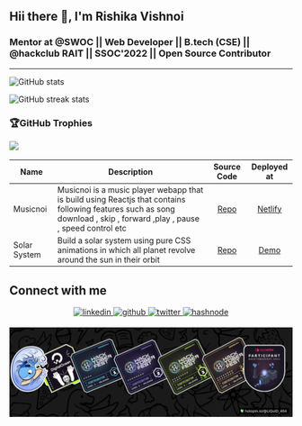   

## Hii there 👋, I'm  Rishika Vishnoi 
   
### Mentor at @SWOC || Web Developer || B.tech (CSE) ||  @hackclub RAIT || SSOC'2022 || Open Source Contributor
 
 
---



<!-- 
![](https://github-readme-stats.vercel.app/api/top-langs/?username=rishikavishnoi&theme=radical&hide_border=false&include_all_commits=false&count_private=false&layout=compact)

 -->
![GitHub stats](https://github-readme-stats.vercel.app/api?username=rishikavishnoi&show_icons=true&theme=tokyonight)  






![GitHub streak stats](https://github-readme-streak-stats.herokuapp.com/?user=rishikavishnoi&theme=tokyonight)  

 
 ### 🏆GitHub Trophies
![](https://github-profile-trophy.vercel.app/?username=rishikavishnoi&theme=tokyonight&no-frame=true&no-bg=true&margin-w=4)


 
 
Name |Description | Source Code   | Deployed at   | 
---  | ---        |:------------: |:-------------:|
Musicnoi | Musicnoi is a music player webapp  that is build using  Reactjs that contains following features such as song download , skip , forward ,play , pause , speed control etc  | [Repo](https://github.com/Rishikavishnoi/Music-player-ReactJs) | [Netlify](https://musicnoi.netlify.app/)
Solar System | Build a solar system using pure CSS animations in which all planet revolve around the sun in their orbit  | [Repo](https://github.com/Rishikavishnoi/solar-system) | [Demo](https://rishikavishnoi.github.io/solar-system/)


<!-- # 💻 Tech Stack:
![C](https://img.shields.io/badge/c-%2300599C.svg?style=for-the-badge&logo=c&logoColor=white) ![Java](https://img.shields.io/badge/java-%23ED8B00.svg?style=for-the-badge&logo=java&logoColor=white) ![HTML5](https://img.shields.io/badge/html5-%23E34F26.svg?style=for-the-badge&logo=html5&logoColor=white) ![CSS3](https://img.shields.io/badge/css3-%231572B6.svg?style=for-the-badge&logo=css3&logoColor=white) ![JavaScript](https://img.shields.io/badge/javascript-%23323330.svg?style=for-the-badge&logo=javascript&logoColor=%23F7DF1E) ![PHP](https://img.shields.io/badge/php-%23777BB4.svg?style=for-the-badge&logo=php&logoColor=white) ![Python](https://img.shields.io/badge/python-3670A0?style=for-the-badge&logo=python&logoColor=ffdd54) ![React](https://img.shields.io/badge/react-%2320232a.svg?style=for-the-badge&logo=react&logoColor=%2361DAFB) ![SASS](https://img.shields.io/badge/SASS-hotpink.svg?style=for-the-badge&logo=SASS&logoColor=white) ![MongoDB](https://img.shields.io/badge/MongoDB-%234ea94b.svg?style=for-the-badge&logo=mongodb&logoColor=white) ![MySQL](https://img.shields.io/badge/mysql-%2300f.svg?style=for-the-badge&logo=mysql&logoColor=white) ![Bootstrap](https://img.shields.io/badge/bootstrap-%23563D7C.svg?style=for-the-badge&logo=bootstrap&logoColor=white) ![TailwindCSS](https://img.shields.io/badge/tailwindcss-%2338B2AC.svg?style=for-the-badge&logo=tailwind-css&logoColor=white)
-->



## Connect with me  
<div align="center">
<a href="https://linkedin.com/in/rishika-vishnoi/" target="_blank">
<img src=https://img.shields.io/badge/linkedin-%231E77B5.svg?&style=for-the-badge&logo=linkedin&logoColor=white alt=linkedin style="margin-bottom: 5px;" />
</a>
<a href="https://github.com/Rishikavishnoi" target="_blank">
<img src=https://img.shields.io/badge/github-%2324292e.svg?&style=for-the-badge&logo=github&logoColor=white alt=github style="margin-bottom: 5px;" />
</a>
<a href="https://twitter.com/vishnoi_rishika" target="_blank">
<img src=https://img.shields.io/badge/twitter-%2300acee.svg?&style=for-the-badge&logo=twitter&logoColor=white alt=twitter style="margin-bottom: 5px;" />
</a> 
<a href="https://hashnode.com/@rishikavishnoi" target="_blank">
<img src=https://img.shields.io/badge/hashnode-%232962FF.svg?&style=for-the-badge&logo=hashnode&logoColor=white alt=hashnode style="margin-bottom: 5px;" />
</a>  
</div>  



 <!--[![](https://visitcount.itsvg.in/api?id=rishikavishnoi&icon=0&color=1)](https://visitcount.itsvg.in)-->
  

 <!-- #### ✍️ Random Dev Quote
![](https://quotes-github-readme.vercel.app/api?type=horizontal&theme=radical)
-->
<!--  ![GitHub Activity Graph](https://activity-graph.herokuapp.com/graph?username=rishikavishnoi)  -->
<!-- [![Rishika's github activity graph](https://activity-graph.herokuapp.com/graph?username=rishikavishnoi)](https://github.com/rishikavishnoi/github-readme-activity-graph) -->

![image](board.webp)


